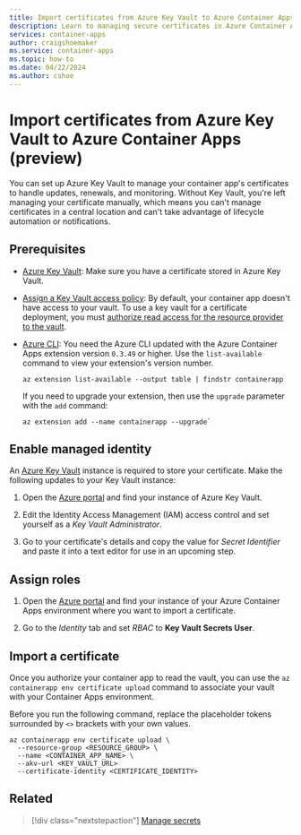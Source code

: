 ```yaml
---
title: Import certificates from Azure Key Vault to Azure Container Apps
description: Learn to managing secure certificates in Azure Container Apps.
services: container-apps
author: craigshoemaker
ms.service: container-apps
ms.topic: how-to
ms.date: 04/22/2024
ms.author: cshoe
---
```


# Import certificates from Azure Key Vault to Azure Container Apps (preview)

You can set up Azure Key Vault to manage your container app's certificates to handle updates, renewals, and monitoring. Without Key Vault, you're left managing your certificate manually, which means you can't manage certificates in a central location and can't take advantage of lifecycle automation or notifications.

## Prerequisites

- [Azure Key Vault](/azure/key-vault/): Make sure you have a certificate stored in Azure Key Vault.

- [Assign a Key Vault access policy](../key-vault/general/assign-access-policy-cli.md): By default, your container app doesn't have access to your vault. To use a key vault for a certificate deployment, you must [authorize read access for the resource provider to the vault](../key-vault/general/assign-access-policy-cli.md).

- [Azure CLI](/cli/azure/install-azure-cli): You need the Azure CLI updated with the Azure Container Apps extension version `0.3.49` or higher. Use the `list-available` command to view your extension's version number.

    ```azurecli
    az extension list-available --output table | findstr containerapp
    ```

    If you need to upgrade your extension, then use the `upgrade` parameter with the `add` command:

    ```azurecli
    az extension add --name containerapp --upgrade`
    ```

## Enable managed identity

An [Azure Key Vault](/azure/key-vault/general/manage-with-cli2) instance is required to store your certificate. Make the following updates to your Key Vault instance:

1. Open the [Azure portal](https://portal.azure.com) and find your instance of Azure Key Vault.

1. Edit the Identity Access Management (IAM) access control and set yourself as a *Key Vault Administrator*.

1. Go to your certificate's details and copy the value for *Secret Identifier* and paste it into a text editor for use in an upcoming step.

## Assign roles

1. Open the [Azure portal](https://portal.azure.com) and find your instance of your Azure Container Apps environment where you want to import a certificate.

1. Go to the *Identity* tab and set *RBAC* to **Key Vault Secrets User**.

## Import a certificate

Once you authorize your container app to read the vault, you can use the `az containerapp env certificate upload` command to associate your vault with your Container Apps environment.

Before you run the following command, replace the placeholder tokens surrounded by `<>` brackets with your own values.

```azurecli
az containerapp env certificate upload \
  --resource-group <RESOURCE_GROUP> \
  --name <CONTAINER_APP_NAME> \
  --akv-url <KEY_VAULT_URL>
  --certificate-identity <CERTIFICATE_IDENTITY>
```

## Related

> [!div class="nextstepaction"]
> [Manage secrets](manage-secrets.md)
